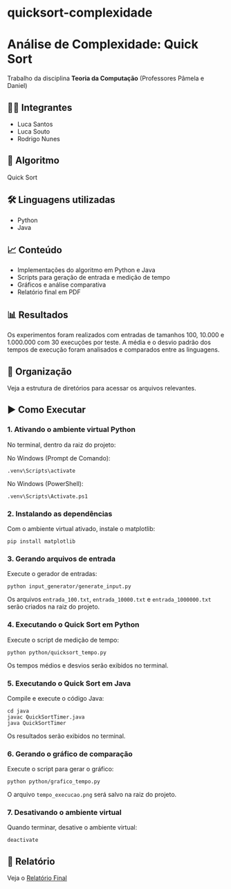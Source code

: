 # quicksort-complexidade

# Análise de Complexidade: Quick Sort

Trabalho da disciplina **Teoria da Computação** (Professores Pâmela e Daniel)

## 👨‍💻 Integrantes
- Luca Santos
- Luca Souto
- Rodrigo Nunes

## 📌 Algoritmo
Quick Sort

## 🛠 Linguagens utilizadas
- Python
- Java

## 📈 Conteúdo
- Implementações do algoritmo em Python e Java
- Scripts para geração de entrada e medição de tempo
- Gráficos e análise comparativa
- Relatório final em PDF

## 📊 Resultados
Os experimentos foram realizados com entradas de tamanhos 100, 10.000 e 1.000.000 com 30 execuções por teste. A média e o desvio padrão dos tempos de execução foram analisados e comparados entre as linguagens.

## 📂 Organização
Veja a estrutura de diretórios para acessar os arquivos relevantes.

## ▶️ Como Executar

### 1. Ativando o ambiente virtual Python

No terminal, dentro da raiz do projeto:

No Windows (Prompt de Comando):
```
.venv\Scripts\activate
```
No Windows (PowerShell):
```
.venv\Scripts\Activate.ps1
```

### 2. Instalando as dependências

Com o ambiente virtual ativado, instale o matplotlib:
```
pip install matplotlib
```

### 3. Gerando arquivos de entrada

Execute o gerador de entradas:
```
python input_generator/generate_input.py
```
Os arquivos `entrada_100.txt`, `entrada_10000.txt` e `entrada_1000000.txt` serão criados na raiz do projeto.

### 4. Executando o Quick Sort em Python

Execute o script de medição de tempo:
```
python python/quicksort_tempo.py
```
Os tempos médios e desvios serão exibidos no terminal.

### 5. Executando o Quick Sort em Java

Compile e execute o código Java:
```
cd java
javac QuickSortTimer.java
java QuickSortTimer
```
Os resultados serão exibidos no terminal.

### 6. Gerando o gráfico de comparação

Execute o script para gerar o gráfico:
```
python python/grafico_tempo.py
```
O arquivo `tempo_execucao.png` será salvo na raiz do projeto.

### 7. Desativando o ambiente virtual

Quando terminar, desative o ambiente virtual:
```
deactivate
```

## 📎 Relatório
Veja o [Relatório Final](Relatorio_QuickSort_Entrega2.pdf)
